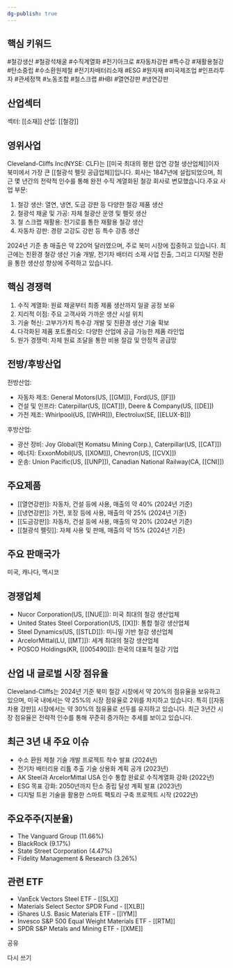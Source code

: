 ```yaml
---
dg-publish: true
---
```

## 핵심 키워드

#철강생산 #철광석채굴 #수직계열화 #전기아크로 #자동차강판 #특수강 #재활용철강 #탄소중립 #수소환원제철 #전기차배터리소재 #ESG #원자재 #미국제조업 #인프라투자 #관세정책 #노동조합 #철스크랩 #HBI #열연강판 #냉연강판

## 산업섹터

섹터: [[소재]]
산업: [[철강]]

## 영위사업

Cleveland-Cliffs Inc(NYSE: CLF)는 [[미국 최대의 평판 압연 강철 생산업체]]이자 북미에서 가장 큰 [[철광석 펠릿 공급업체]]입니다. 회사는 1847년에 설립되었으며, 최근 몇 년간의 전략적 인수를 통해 완전 수직 계열화된 철강 회사로 변모했습니다.주요 사업 부문:

1. 철강 생산: 열연, 냉연, 도금 강판 등 다양한 철강 제품 생산
2. 철광석 채굴 및 가공: 자체 철광산 운영 및 펠릿 생산
3. 철 스크랩 재활용: 전기로를 통한 재활용 철강 생산
4. 자동차 강판: 경량 고강도 강판 등 특수 강종 생산

2024년 기준 총 매출은 약 220억 달러였으며, 주로 북미 시장에 집중하고 있습니다. 최근에는 친환경 철강 생산 기술 개발, 전기차 배터리 소재 사업 진출, 그리고 디지털 전환을 통한 생산성 향상에 주력하고 있습니다.

## 핵심 경쟁력

1. 수직 계열화: 원료 채굴부터 최종 제품 생산까지 일괄 공정 보유
2. 지리적 이점: 주요 고객사와 가까운 생산 시설 위치
3. 기술 혁신: 고부가가치 특수강 개발 및 친환경 생산 기술 확보
4. 다각화된 제품 포트폴리오: 다양한 산업에 공급 가능한 제품 라인업
5. 원가 경쟁력: 자체 원료 조달을 통한 비용 절감 및 안정적 공급망

## 전방/후방산업

전방산업:

- 자동차 제조: General Motors(US, [[GM]]), Ford(US, [[F]])
- 건설 및 인프라: Caterpillar(US, [[CAT]]), Deere & Company(US, [[DE]])
- 가전 제조: Whirlpool(US, [[WHR]]), Electrolux(SE, [[ELUX-B]])

후방산업:

- 광산 장비: Joy Global(현 Komatsu Mining Corp.), Caterpillar(US, [[CAT]])
- 에너지: ExxonMobil(US, [[XOM]]), Chevron(US, [[CVX]])
- 운송: Union Pacific(US, [[UNP]]), Canadian National Railway(CA, [[CNI]])

## 주요제품

- [[열연강판]]: 자동차, 건설 등에 사용, 매출의 약 40% (2024년 기준)
- [[냉연강판]]: 가전, 포장 등에 사용, 매출의 약 25% (2024년 기준)
- [[도금강판]]: 자동차, 건설 등에 사용, 매출의 약 20% (2024년 기준)
- [[철광석 펠릿]]: 자체 사용 및 판매, 매출의 약 15% (2024년 기준)

## 주요 판매국가

미국, 캐나다, 멕시코

## 경쟁업체

- Nucor Corporation(US, [[NUE]]): 미국 최대의 철강 생산업체
- United States Steel Corporation(US, [[X]]): 통합 철강 생산업체
- Steel Dynamics(US, [[STLD]]): 미니밀 기반 철강 생산업체
- ArcelorMittal(LU, [[MT]]): 세계 최대의 철강 생산업체
- POSCO Holdings(KR, [[005490]]): 한국의 대표적 철강 기업

## 산업 내 글로벌 시장 점유율

Cleveland-Cliffs는 2024년 기준 북미 철강 시장에서 약 20%의 점유율을 보유하고 있으며, 미국 내에서는 약 25%의 시장 점유율로 2위를 차지하고 있습니다. 특히 [[자동차용 강판]] 시장에서는 약 30%의 점유율로 선두를 유지하고 있습니다. 최근 3년간 시장 점유율은 전략적 인수를 통해 꾸준히 증가하는 추세를 보이고 있습니다.

## 최근 3년 내 주요 이슈

- 수소 환원 제철 기술 개발 프로젝트 착수 발표 (2024년)
- 전기차 배터리용 리튬 추출 기술 상용화 계획 공개 (2023년)
- AK Steel과 ArcelorMittal USA 인수 통합 완료로 수직계열화 강화 (2022년)
- ESG 목표 강화: 2050년까지 탄소 중립 달성 계획 발표 (2023년)
- 디지털 트윈 기술을 활용한 스마트 팩토리 구축 프로젝트 시작 (2022년)

## 주요주주(지분율)

- The Vanguard Group (11.66%)
- BlackRock (9.17%)
- State Street Corporation (4.47%)
- Fidelity Management & Research (3.26%)

## 관련 ETF

- VanEck Vectors Steel ETF - [[SLX]]
- Materials Select Sector SPDR Fund - [[XLB]]
- iShares U.S. Basic Materials ETF - [[IYM]]
- Invesco S&P 500 Equal Weight Materials ETF - [[RTM]]
- SPDR S&P Metals and Mining ETF - [[XME]]

공유

다시 쓰기